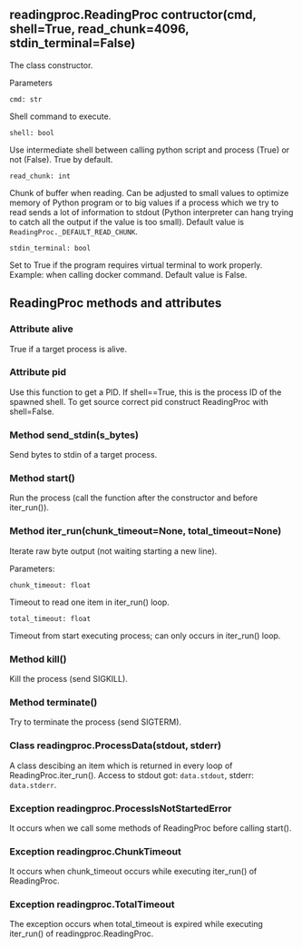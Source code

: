 ## readingproc.ReadingProc contructor(cmd, shell=True, read_chunk=4096, stdin_terminal=False)
The class constructor.

Parameters

`cmd: str`

Shell command to execute.

`shell: bool`

Use intermediate shell between calling python script and process (True) or not (False). True by default.

`read_chunk: int`

Chunk of buffer when reading. Can be adjusted to small values to optimize memory of Python program or to big values if a process which we try to read sends a lot of information to stdout (Python interpreter can hang trying to catch all the output if the value is too small). Default value is `ReadingProc._DEFAULT_READ_CHUNK`.

`stdin_terminal: bool`

Set to True if the program requires virtual terminal to work properly. Example: when calling docker command. Default value is False.

## ReadingProc methods and attributes

### Attribute alive
True if a target process is alive.

### Attribute pid
Use this function to get a PID.
If shell==True, this is the process ID of the spawned shell.
To get source correct pid construct ReadingProc with shell=False.

### Method send_stdin(s_bytes)
Send bytes to stdin of a target process.

### Method start()
Run the process (call the function after the constructor and before iter_run()).

### Method iter_run(chunk_timeout=None, total_timeout=None)
Iterate raw byte output (not waiting starting a new line).

Parameters:

`chunk_timeout: float`

Timeout to read one item in iter_run() loop.

`total_timeout: float`

Timeout from start executing process; can only occurs in iter_run() loop.

### Method kill()
Kill the process (send SIGKILL).

### Method terminate()
Try to terminate the process (send SIGTERM).

### Class readingproc.ProcessData(stdout, stderr)
A class descibing an item which is returned in every loop of ReadingProc.iter_run(). Access to stdout got: `data.stdout`, stderr: `data.stderr`.

### Exception readingproc.ProcessIsNotStartedError
It occurs when we call some methods of ReadingProc before calling start().

### Exception readingproc.ChunkTimeout
It occurs when chunk_timeout occurs while executing iter_run() of ReadingProc.

### Exception readingproc.TotalTimeout
The exception occurs when total_timeout is expired while executing iter_run() of readingproc.ReadingProc.

